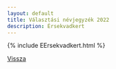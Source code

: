 ```yaml
---
layout: default
title: Választási névjegyzék 2022
description: Érsekvadkert
---
```


{% include EErsekvadkert.html %}

[Vissza](./)